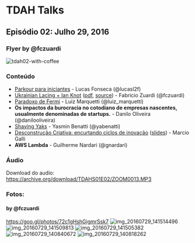 
TDAH Talks
==========

Episódio 02: Julho 29, 2016
-------------------------------

### Flyer by @fczuardi

![tdah02-with-coffee](https://cloud.githubusercontent.com/assets/7760/17257880/8ca03c82-559a-11e6-9037-e75c69d22178.png)

### Conteúdo

- [Parkour para iniciantes](https://docs.google.com/presentation/d/1uRrGZqp9YjHg8AZGSSeDVtBhT838ooNj9UUAHaHDaSQ/edit?usp=sharing) - Lucas Fonseca (@lucasl2f)
- [Ukrainian Lacing + Ian Knot](https://fczuardi.github.io/tdahdeck02/slides.html)
([pdf](https://raw.githubusercontent.com/fczuardi/tdahdeck02/master/slides.pdf), [source](https://github.com/fczuardi/tdahdeck02)) - Fabricio Zuardi (@fczuardi)
- [Paradoxo de Fermi](https://docs.google.com/presentation/d/1gtuHdrO28dCeo9ayDfBtInVAAS-UpqBuB7fXee9NVsU/edit?usp=sharing) - Luiz Marquetti (@luiz_marquetti)
- __Os impactos da burocracia no cotodiano de empresas nascentes, usualmente denominadas de startups.__ - Danilo Oliveira (@danilooliveira)
- [Shaving Yaks](https://docs.google.com/drawings/d/1vNfHdZ41QluisOa3Js5Er-hB7swNcvlM2CMXOo2GfCs/edit?usp=sharing) - Yasmin Benatti (@yabenatti)
- [Desconstrução Criativa: encurtando ciclos de inovação](https://www.youtube.com/watch?v=LgvZB1ImNTo) ([slides](http://www.slidequest.com/Taboca/mqjvt)) - Marcio Galli
- __AWS Lambda__ - Guilherme Nardari (@gnardari)

### Áudio

Download do audio: https://archive.org/download/TDAHS01E02/ZOOM0013.MP3

### Fotos:

#### by @fczuardi
https://goo.gl/photos/72c1gHshGigmrSsk7
![img_20160729_141514496](https://cloud.githubusercontent.com/assets/7760/17257859/753b9744-559a-11e6-877a-4b31c0c725e3.jpg)
![img_20160729_141509813](https://cloud.githubusercontent.com/assets/7760/17257858/753aebaa-559a-11e6-8bea-ed85b3ed3813.jpg)
![img_20160729_141505382](https://cloud.githubusercontent.com/assets/7760/17257860/753c4004-559a-11e6-930a-d59022d5e8c8.jpg)
![img_20160729_140840672](https://cloud.githubusercontent.com/assets/7760/17257862/753fdad4-559a-11e6-86b2-34b6850ff677.jpg)
![img_20160729_140818262](https://cloud.githubusercontent.com/assets/7760/17257861/753ce676-559a-11e6-9fd1-4f4bbe2180a0.jpg)
